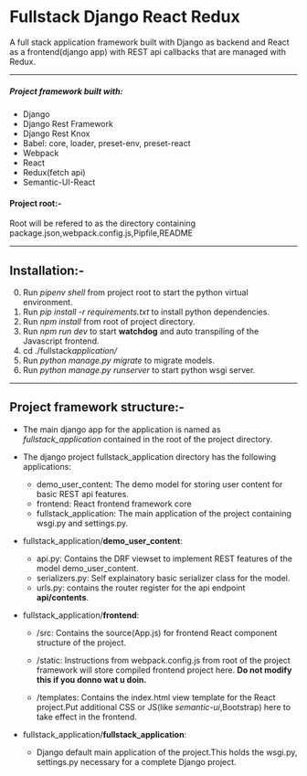 # Fullstack Django React Redux

A full stack application framework built with Django as backend and React as a frontend(django app) with REST api callbacks that are managed with Redux.

---

##### Project framework built with:

- Django
- Django Rest Framework
- Django Rest Knox
- Babel: core, loader, preset-env, preset-react
- Webpack
- React
- Redux(fetch api)
- Semantic-UI-React

#### Project root:-

Root will be refered to as the directory containing package.json,webpack.config.js,Pipfile,README

---

## Installation:-

0. Run _pipenv shell_ from project root to start the python virtual environment.
1. Run _pip install -r requirements.txt_ to install python dependencies.
2. Run _npm install_ from root of project directory.
3. Run _npm run dev_ to start **watchdog** and auto transpiling of the Javascript frontend.
4. cd ./fullstack*application/*
5. Run _python manage.py migrate_ to migrate models.
6. Run _python manage.py runserver_ to start python wsgi server.

---

## Project framework structure:-

- The main django app for the application is named as _fullstack_application_ contained in the root of the project directory.
- The django project fullstack_application directory has the following applications:

  - demo_user_content:
    The demo model for storing user content for basic REST api features.
  - frontend:
    React frontend framework core
  - fullstack_application:
    The main application of the project containing wsgi.py and settings.py.

- fullstack_application/**demo_user_content**:
  - api.py: Contains the DRF viewset to implement REST features of the model demo_user_content.
  - serializers.py: Self explainatory basic serializer class for the model.
  - urls.py: contains the router register for the api endpoint **api/contents**.
- fullstack_application/**frontend**:

  - /src: Contains the source(App.js) for frontend React component structure of the project.

  - /static: Instructions from webpack.config.js from root of the project framework will store compiled frontend project here. **Do not modify this if you donno wat u doin.**
  - /templates: Contains the index.html view template for the React project.Put additional CSS or JS(like _semantic-ui_,Bootstrap) here to take effect in the frontend.

- fullstack_application/**fullstack_application**:
  - Django default main application of the project.This holds the wsgi.py, settings.py necessary for a complete Django project.
